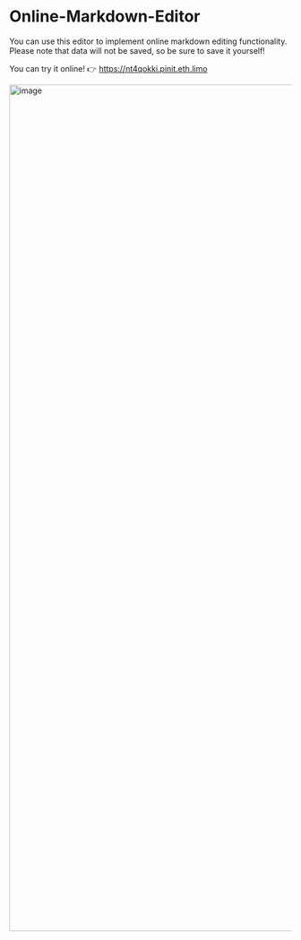 # Online-Markdown-Editor
You can use this editor to implement online markdown editing functionality. Please note that data will not be saved, so be sure to save it yourself!

You can try it online! 👉 https://nt4qokki.pinit.eth.limo

<img width="2880" height="1513" alt="image" src="https://github.com/user-attachments/assets/a124c045-7bdb-4963-a568-9a7627b23d5d" />
